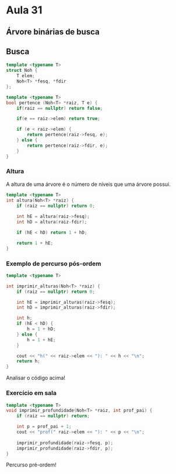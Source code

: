 # Aula 31

## Árvore binárias de busca

## Busca

```cpp
template <typename T>
struct Noh {
	T elem;
	Noh<T> *fesq, *fdir
};

template <typename T>
bool pertence (Noh<T> *raiz, T e) {
	if(raiz == nullptr) return false;

	if(e == raiz->elem) return true;

	if (e < raiz->elem) {
		return pertence(raiz->fesq, e);
	} else {
		return pertence(raiz->fdir, e);
	}
}
```

### Altura
A altura de uma árvore é o número de níveis que uma árvore possui.

```cpp
template <typename T>
int altura(Noh<T> *raiz) {
	if (raiz == nullptr) return 0;
	
	int hE = altura(raiz->fesq);
	int hD = altura(raiz-fdir);

	if (hE < hD) return 1 + hD;

	return 1 + hE;
}
```

### Exemplo de percurso pós-ordem

```cpp
template <typename T>

int imprimir_alturas(Noh<T> *raiz) {
	if (raiz == nullptr) return 0;

	int hE = imprimir_alturas(raiz->fesq);
	int hD = imprimir_alturas(raiz->fdir);

	int h;
	if (hE < hD) {
		h = 1 + hD;
	} else {
		h = 1 + hE;
	}

	cout << "h(" << raiz->elem << "): " << h << "\n";
	return h;
}
```

Analisar o código acima!

### Exercício em sala

```cpp
template <typename T>
void imprimir_profundidade(Noh<T> *raiz, int prof_pai) {
	if (raiz == nullptr) return;

	int p = prof_pai + 1;
	cout << "prof(" raiz->elem << "): " << p << "\n";
	
	imprimir_profundidade(raiz->fesq, p);
	imprimir_profundidade(raiz->fdir, p);
}
```

Percurso pré-ordem!







